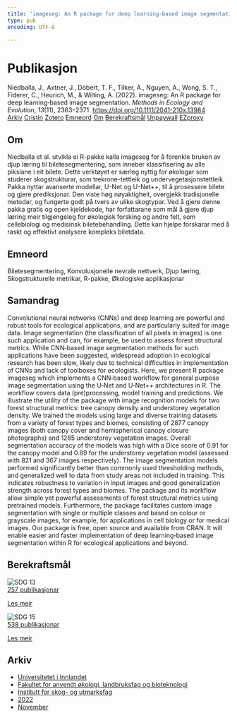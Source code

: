 ```yaml
---
title: 'imageseg: An R package for deep learning‐based image segmentation'
type: pub
encoding: UTF-8

---
```

<h1>Publikasjon</h1>
<article id="csl-bib-container-GP4AKBE7" class="csl-bib-container">
  <div class="csl-bib-body"> <div class="csl-entry">Niedballa, J., Axtner, J., Döbert, T. F., Tilker, A., Nguyen, A., Wong, S. T., Fiderer, C., Heurich, M., &#38; Wilting, A. (2022). imageseg: An R package for deep learning‐based image segmentation. <i>Methods in Ecology and Evolution</i>, <i>13</i>(11), 2363–2371. <a href="https://doi.org/10.1111/2041-210x.13984">https://doi.org/10.1111/2041-210x.13984</a></div> </div>
  <div class="csl-bib-buttons">
    <a href="#taxonomy-article-GP4AKBE7" alt="archive" class="csl-bib-button">Arkiv</a>
    <a href="https://app.cristin.no/results/show.jsf?id=2075050" alt="Cristin" class="csl-bib-button">Cristin</a>
    <a href="http://zotero.org/groups/5881554/items/GP4AKBE7" alt="Zotero" class="csl-bib-button">Zotero</a>
    <a href="#keywords-article-GP4AKBE7" alt="keywords" class="csl-bib-button">Emneord</a>
    <a href="#about-article-GP4AKBE7" alt="about_pub" class="csl-bib-button">Om</a>
    <a href="#sdg-article-GP4AKBE7" alt="sdg" class="csl-bib-button">Berekraftsmål</a>
    <a href="https://repository.publisso.de/resource/frl:6452617/data" alt="Unpaywall" class="csl-bib-button">Unpaywall</a>
    <a href="https://repository.publisso.de/resource/frl:6452617/data" alt="EZproxy" class="csl-bib-button">EZproxy</a>
  </div>
  <div id="csl-bib-meta-container-GP4AKBE7"></div>
</article>
<div id="csl-bib-meta-GP4AKBE7" class="csl-bib-meta">
  <article id="about-article-GP4AKBE7" class="about_pub-article">
    <h1>Om</h1>
    Niedballa et al. utvikla ei R-pakke kalla imageseg for å forenkle bruken av djup læring til biletesegmentering, som inneber klassifisering av alle pikslane i eit bilete. Dette verktøyet er særleg nyttig for økologar som studerer skogstrukturar, som trekrone-tettleik og undervegetasjonstettleik. Pakka nyttar avanserte modellar, U-Net og U-Net++, til å prosessere bilete og gjere prediksjonar. Den viste høg nøyaktigheit, overgjekk tradisjonelle metodar, og fungerte godt på tvers av ulike skogtypar. Ved å gjere denne pakka gratis og open kjeldekode, har forfattarane som mål å gjere djup læring meir tilgjengeleg for økologisk forsking og andre felt, som cellebiologi og medisinsk biletebehandling. Dette kan hjelpe forskarar med å raskt og effektivt analysere kompleks biletdata.
  </article>
  <article id="keywords-article-GP4AKBE7" class="keywords-article">
    <h1>Emneord</h1>
    Biletesegmentering, Konvolusjonelle nevrale nettverk, Djup læring, Skogstrukturelle metrikar, R-pakke, Økologiske applikasjonar
  </article>
  <article id="abstract-article-GP4AKBE7" class="abstract-article">
    <h1>Samandrag</h1>
    Convolutional neural networks (CNNs) and deep learning are powerful and robust tools for ecological applications, and are particularly suited for image data. Image segmentation (the classification of all pixels in images) is one such application and can, for example, be used to assess forest structural metrics. While CNN‐based image segmentation methods for such applications have been suggested, widespread adoption in ecological research has been slow, likely due to technical difficulties in implementation of CNNs and lack of toolboxes for ecologists. Here, we present R package imageseg which implements a CNN‐based workflow for general purpose image segmentation using the U‐Net and U‐Net++ architectures in R. The workflow covers data (pre)processing, model training and predictions. We illustrate the utility of the package with image recognition models for two forest structural metrics: tree canopy density and understorey vegetation density. We trained the models using large and diverse training datasets from a variety of forest types and biomes, consisting of 2877 canopy images (both canopy cover and hemispherical canopy closure photographs) and 1285 understorey vegetation images. Overall segmentation accuracy of the models was high with a Dice score of 0.91 for the canopy model and 0.89 for the understorey vegetation model (assessed with 821 and 367 images respectively). The image segmentation models performed significantly better than commonly used thresholding methods, and generalized well to data from study areas not included in training. This indicates robustness to variation in input images and good generalization strength across forest types and biomes. The package and its workflow allow simple yet powerful assessments of forest structural metrics using pretrained models. Furthermore, the package facilitates custom image segmentation with single or multiple classes and based on colour or grayscale images, for example, for applications in cell biology or for medical images. Our package is free, open source and available from CRAN. It will enable easier and faster implementation of deep learning‐based image segmentation within R for ecological applications and beyond.
  </article>
  <article id="sdg-article-GP4AKBE7" class="sdg-article">
    <h1>Berekraftsmål</h1>
    <div class="sdg-container"><div id="sdg13" class="sdg">
        <img src="{{< params subfolder >}}images/sdg/sdg13_nn.png" class="image" alt="SDG 13">
        <div class="sdg-overlay">
          <a href="/nn/archive/?key=?sdg=13#archive" class="sdg-publication-count"><span>257</span> publikasjonar</a>
          <p><a href="https://fn.no/om-fn/fns-baerekraftsmaal/stoppe-klimaendringene?lang=nno-NO" class="sdg-read-more">Les meir</a></p>
        </div>
      </div> <div id="sdg15" class="sdg">
        <img src="{{< params subfolder >}}images/sdg/sdg15_nn.png" class="image" alt="SDG 15">
        <div class="sdg-overlay">
          <a href="/nn/archive/?key=?sdg=15#archive" class="sdg-publication-count"><span>538</span> publikasjonar</a>
          <p><a href="https://fn.no/om-fn/fns-baerekraftsmaal/livet-paa-land?lang=nno-NO" class="sdg-read-more">Les meir</a></p>
        </div>
      </div></div>
  </article>
  <article id="taxonomy-article-GP4AKBE7" class="taxonomy-article">
    <h1>Arkiv</h1>
    <ul>
      <li>
        <a href="/nn/archive/?key=3DCRN523">Universitetet i Innlandet</a>
      </li>
      <li>
        <a href="/nn/archive/?key=T77LXH6D">Fakultet for anvendt økologi, landbruksfag og bioteknologi</a>
      </li>
      <li>
        <a href="/nn/archive/?key=7TRARPE3">Institutt for skog- og utmarksfag</a>
      </li>
      <li>
        <a href="/nn/archive/?key=H9K9UC39">2022</a>
      </li>
      <li>
        <a href="/nn/archive/?key=A2LGFBDJ">November</a>
      </li>
    </ul>
  </article>
</div>
